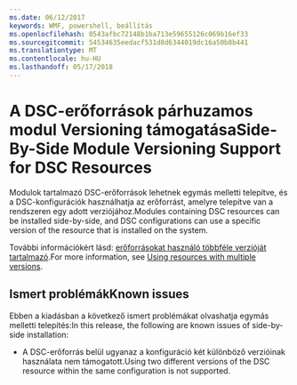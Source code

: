 ```yaml
---
ms.date: 06/12/2017
keywords: WMF, powershell, beállítás
ms.openlocfilehash: 0543afbc72148b1ba713e59655126c069b16ef33
ms.sourcegitcommit: 54534635eedacf531d8d6344019dc16a50b8b441
ms.translationtype: MT
ms.contentlocale: hu-HU
ms.lasthandoff: 05/17/2018
---
```

# <a name="side-by-side-module-versioning-support-for-dsc-resources"></a><span data-ttu-id="851b9-102">A DSC-erőforrások párhuzamos modul Versioning támogatása</span><span class="sxs-lookup"><span data-stu-id="851b9-102">Side-By-Side Module Versioning Support for DSC Resources</span></span>

<span data-ttu-id="851b9-103">Modulok tartalmazó DSC-erőforrások lehetnek egymás melletti telepítve, és a DSC-konfigurációk használhatja az erőforrást, amelyre telepítve van a rendszeren egy adott verziójához.</span><span class="sxs-lookup"><span data-stu-id="851b9-103">Modules containing DSC resources can be installed side-by-side, and DSC configurations can use a specific version of the resource that is installed on the system.</span></span>

<span data-ttu-id="851b9-104">További információkért lásd: [erőforrásokat használó többféle verzióját tartalmazó](https://msdn.microsoft.com/powershell/dsc/sxsresource).</span><span class="sxs-lookup"><span data-stu-id="851b9-104">For more information, see [Using resources with multiple versions](https://msdn.microsoft.com/powershell/dsc/sxsresource).</span></span>

## <a name="known-issues"></a><span data-ttu-id="851b9-105">Ismert problémák</span><span class="sxs-lookup"><span data-stu-id="851b9-105">Known issues</span></span>

<span data-ttu-id="851b9-106">Ebben a kiadásban a következő ismert problémákat olvashatja egymás melletti telepítés:</span><span class="sxs-lookup"><span data-stu-id="851b9-106">In this release, the following are known issues of side-by-side installation:</span></span>

-   <span data-ttu-id="851b9-107">A DSC-erőforrás belül ugyanaz a konfiguráció két különböző verzióinak használata nem támogatott.</span><span class="sxs-lookup"><span data-stu-id="851b9-107">Using two different versions of the DSC resource within the same configuration is not supported.</span></span>
